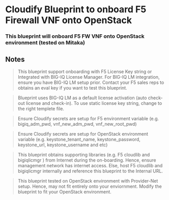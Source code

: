 # Cloudify Blueprint to onboard F5 Firewall VNF onto OpenStack
### This blueprint will onboard F5 FW VNF onto OpenStack environment (tested on Mitaka)

## Notes
> This blueprint support onboarding with F5 License Key string or Integrated with BIG-IQ License Manager. For BIG-IQ LM integration, ensure you have BIG-IQ LM setup prior. Contact your F5 sales reps to obtains an eval key if you want to test this blueprint.

> Blueprint uses BIG-IQ LM as a default license activation (auto check-out license and check-in). To use static license key string, change to the right templete file.

> Ensure Cloudify secrets are setup for F5 environment variable (e.g. bigiq_adm_pwd, vnf_new_adm_pwd, vnf_new_root_pwd)

> Ensure Cloudify secrets are setup for OpenStack environment variable (e.g. keystone_tenant_name, keystone_password, keystone_url, keystone_username and etc)

> This blueprint obtains supporting libraries (e.g. F5 cloudlib and bigiqlicmgr ) from Internet during the on-boarding. Hence, ensure management network has internet access. Else, host F5 cloudlib and bigiqlicmgr internally and reference this blueprint to the Internal URL.

> This blueprint tested on OpenStack environment with Provider-Net setup. Hence, may not fit entirely onto your enviornment. Modify the blueprint to fit your OpenStack environment.



